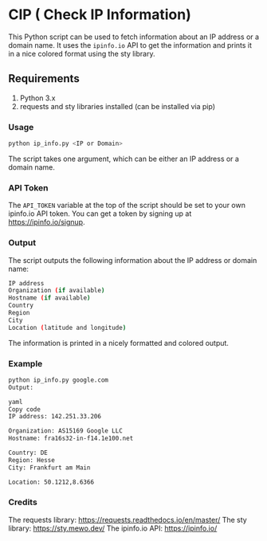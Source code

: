 # CIP ( Check IP Information)

This Python script can be used to fetch information about an IP address or a domain name. It uses the `ipinfo.io` API to get the information and prints it in a nice colored format using the sty library.

## Requirements

1. Python 3.x
2. requests and sty libraries installed (can be installed via pip)

### Usage
```bash 
python ip_info.py <IP or Domain>
```

The script takes one argument, which can be either an IP address or a domain name.

### API Token
The `API_TOKEN` variable at the top of the script should be set to your own ipinfo.io API token. You can get a token by signing up at https://ipinfo.io/signup.

### Output
The script outputs the following information about the IP address or domain name:
```bash
IP address
Organization (if available)
Hostname (if available)
Country
Region
City
Location (latitude and longitude)
```
The information is printed in a nicely formatted and colored output.

### Example
```bash
python ip_info.py google.com
Output:

yaml
Copy code
IP address: 142.251.33.206

Organization: AS15169 Google LLC
Hostname: fra16s32-in-f14.1e100.net

Country: DE
Region: Hesse
City: Frankfurt am Main

Location: 50.1212,8.6366
```

### Credits

The requests library: https://requests.readthedocs.io/en/master/
The sty library: https://sty.mewo.dev/
The ipinfo.io API: https://ipinfo.io/
